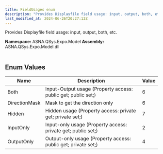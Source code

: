 ```yaml
---
title: FieldUsages enum
description: "Provides Displayfile field usage: input, output, both, etc. "
last_modified_at: 2024-06-26T20:27:13Z
---
```


Provides Displayfile field usage: input, output, both, etc.

**Namespace:** ASNA.QSys.Expo.Model
**Assembly:** ASNA.QSys.Expo.Model.dll
<br>
<br>

## Enum Values

| Name | Description | Value
| --- | --- | --- 
| Both | Input-Output usage (Property access: public get; public set;) | 6 |
| DirectionMask | Mask to get the direction only | 6 |
| Hidden | Hidden usage (Property access: private get; private set;) | 7 |
| InputOnly | Input-only usage (Property access: private get; public set;) | 2 |
| OutputOnly | Output-only usage (Property access: public get; private set;) | 4 |
